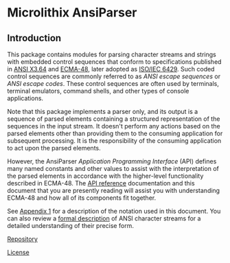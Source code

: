 # Microlithix AnsiParser

## Introduction

This package contains modules for parsing character streams and strings with embedded control sequences that conform to specifications published in [ANSI X3.64](References.md#ansi-x364) and [ECMA-48](References.md#ecma-48), later adopted as [ISO/IEC 6429](References.md#isoiec-6429). Such coded control sequences are commonly referred to as *ANSI escape sequences* or *ANSI escape codes*. These control sequences are often used by terminals, terminal emulators, command shells, and other types of console applications.

Note that this package implements a parser only, and its output is a sequence of parsed elements containing a structured representation of the sequences in the input stream. It doesn't perform any actions based on the parsed elements other than providing them to the consuming application for subsequent processing. It is the responsibility of the consuming application to act upon the parsed elements.

However, the AnsiParser *Application Programming Interface* (API) defines many named constants and other values to assist with the interpretation of the parsed elements in accordance with the higher-level functionality described in ECMA-48. The [API reference](xref:Microlithix.Text.Ansi) documentation and this document that you are presently reading will assist you with understanding ECMA-48 and how all of its components fit together.

See [Appendix 1](Notation.md) for a description of the notation used in this document. You can also review a [formal description](FormalDescription.md) of ANSI character streams for a detailed understanding of their precise form.

[Repository](https://github.com/microlithix/AnsiParser)

[License](LICENSE.md)
